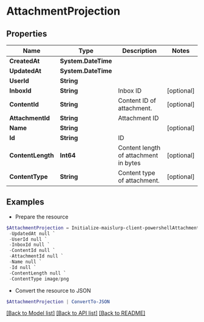 # AttachmentProjection
## Properties

Name | Type | Description | Notes
------------ | ------------- | ------------- | -------------
**CreatedAt** | **System.DateTime** |  | 
**UpdatedAt** | **System.DateTime** |  | 
**UserId** | **String** |  | 
**InboxId** | **String** | Inbox ID | [optional] 
**ContentId** | **String** | Content ID of attachment. | [optional] 
**AttachmentId** | **String** | Attachment ID | 
**Name** | **String** |  | [optional] 
**Id** | **String** | ID | 
**ContentLength** | **Int64** | Content length of attachment in bytes | [optional] 
**ContentType** | **String** | Content type of attachment. | [optional] 

## Examples

- Prepare the resource
```powershell
$AttachmentProjection = Initialize-maislurp-client-powershellAttachmentProjection  -CreatedAt null `
 -UpdatedAt null `
 -UserId null `
 -InboxId null `
 -ContentId null `
 -AttachmentId null `
 -Name null `
 -Id null `
 -ContentLength null `
 -ContentType image/png
```

- Convert the resource to JSON
```powershell
$AttachmentProjection | ConvertTo-JSON
```

[[Back to Model list]](../README#documentation-for-models) [[Back to API list]](../README#documentation-for-api-endpoints) [[Back to README]](../README)

